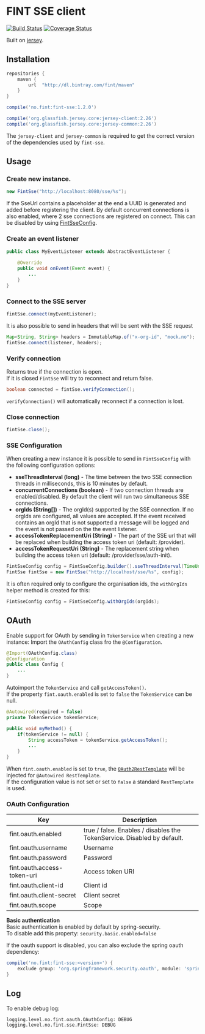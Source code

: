 # FINT SSE client

[![Build Status](https://travis-ci.org/FINTLabs/fint-sse.svg?branch=master)](https://travis-ci.org/FINTLabs/fint-sse)
[![Coverage Status](https://coveralls.io/repos/github/FINTLabs/fint-sse/badge.svg?branch=master)](https://coveralls.io/github/FINTLabs/fint-sse?branch=master)

Built on [jersey](https://jersey.github.io/documentation/latest/sse.html).

## Installation

```groovy
repositories {
    maven {
        url  "http://dl.bintray.com/fint/maven" 
    }
}

compile('no.fint:fint-sse:1.2.0')

compile('org.glassfish.jersey.core:jersey-client:2.26') 
compile('org.glassfish.jersey.core:jersey-common:2.26')
```

The `jersey-client` and `jersey-common` is required to get the correct version of the dependencies used by `fint-sse`.

## Usage

### Create new instance.
```java
new FintSse("http://localhost:8080/sse/%s");
```

If the SseUrl contains a placeholder at the end a UUID is generated and added before registering the client.
By default concurrent connections is also enabled, where 2 sse connections are registered on connect. This can be disabled by using [FintSseConfig](#configuration).

### Create an event listener
```java
public class MyEventListener extends AbstractEventListener {
    
    @Override
    public void onEvent(Event event) {
        ...
    }
}
```

### Connect to the SSE server
```java
fintSse.connect(myEventListener);
```

It is also possible to send in headers that will be sent with the SSE request
```java
Map<String, String> headers = ImmutableMap.of("x-org-id", "mock.no");
fintSse.connect(listener, headers);
```

### Verify connection

Returns true if the connection is open.  
If it is closed `FintSse` will try to reconnect and return false.
```java
boolean connected = fintSse.verifyConnection();
```

`verifyConnection()` will automatically reconnect if a connection is lost.

### Close connection

```java
fintSse.close();
```

### SSE Configuration

When creating a new instance it is possible to send in `FintSseConfig` with the following configuration options:
* **sseThreadInterval (long)** -  The time between the two SSE connection threads in milliseconds, this is 10 minutes by default.
* **concurrentConnections (boolean)** - If two connection threads are enabled/disabled. By default the client will run two simultaneous SSE connections.
* **orgIds (String[])** - The orgId(s) supported by the SSE connection. If no orgIds are configured, all values are accepted. If the event received contains an orgId that is not supported a message will be logged and the event is not passed on the the event listener.
* **accessTokenReplacementUri (String)** - The part of the SSE url that will be replaced when building the access token uri (default: /provider).
* **accessTokenRequestUri (String)** - The replacement string when building the access token uri (default: /provider/sse/auth-init).

```java
FintSseConfig config = FintSseConfig.builder().sseThreadInterval(TimeUnit.MILLISECONDS.convert(5, TimeUnit.MINUTES)).build();
FintSse fintSse = new FintSse("http://localhost/sse/%s", config);
```

It is often required only to configure the organisation ids, the `withOrgIds` helper method is created for this:

```java
FintSseConfig config = FintSseConfig.withOrgIds(orgIds);
```

## OAuth

Enable support for OAuth by sending in `TokenService` when creating a new instance:
Import the `OAuthConfig` class fro the `@Configuration`.

```java
@Import(OAuthConfig.class)
@Configuration
public class Config {
    ...
}
```

Autoimport the `TokenService` and call `getAccessToken()`.  
If the property `fint.oauth.enabled` is set to `false` the `TokenService` can be null.

```java
@Autowired(required = false)
private TokenService tokenService;

public void myMethod() {
    if(tokenService != null) {
        String accessToken = tokenService.getAccessToken();
        ...
    }
}
```

When `fint.oauth.enabled` is set to `true`, the [`OAuth2RestTemplate`](https://docs.spring.io/spring-security/oauth/apidocs/org/springframework/security/oauth2/client/OAuth2RestTemplate.html) will be injected for `@Autowired RestTemplate`.  
If the configuration value is not set or set to `false` a standard `RestTemplate` is used.

### OAuth Configuration

| Key | Description |
|-----|-------------|
| fint.oauth.enabled | true / false. Enables / disables the TokenService. Disabled by default. |
| fint.oauth.username | Username |
| fint.oauth.password | Password |
| fint.oauth.access-token-uri | Access token URI |
| fint.oauth.client-id | Client id |
| fint.oauth.client-secret | Client secret |
| fint.oauth.scope | Scope |

**Basic authentication**  
Basic authentication is enabled by default by spring-security.  
To disable add this property: `security.basic.enabled=false`

If the oauth support is disabled, you can also exclude the spring oauth dependency:
```groovy
compile('no.fint:fint-sse:<version>') {
    exclude group: 'org.springframework.security.oauth', module: 'spring-security-oauth2'
}
```

## Log

To enable debug log:
```
logging.level.no.fint.oauth.OAuthConfig: DEBUG
logging.level.no.fint.sse.FintSse: DEBUG
```
